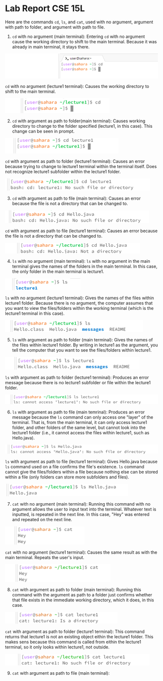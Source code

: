 # Lab Report CSE 15L
Here  are the commands `cd`, `ls`, and `cat`, used with no argument, argument with path to  folder, and argument with path to file.

1) `cd` with no argument (main terminal):
Entering `cd` with no argument cause the working directory to shift to the main terminal. Because it was already in main terminal, it stays there.

![Image](Lab1,cse15Lscreenshot1.png)

`cd` with no argument (lecture1 terminal):
Causes the working directory to shift to the main terminal.

![Image](lab1,cse15Lscreenshot3.png)

2) `cd` with argument as  path to folder(main terminal):
Causes working directory to change to the folder specified (lecture1, in this case). This change can be seen in prompt.

![Image](lab1,cse15Lscreenshot2.png)

`cd` with argument as path to folder (lecture1 terminal):
Causes an error because trying to change to lecture1 terminal within the terminal itself. Does not recognize lecture1 subfolder within the lecture1 folder.

![Image](lab1,cse15Lscreenshot19.png)

3) `cd` with argument as path to file (main terminal):
Causes an error because the file is not a directory that can be changed to.

![Image](lab1,cse15Lscreenshot4.png)

`cd` with argument as path to file (lecture1 terminal):
Causes an error because the file is not a directory that can be changed to.

![Image](lab1,cse15Lscreenshot20.png)

4) `ls` with no argument (main terminal):
`ls` with no argument in the main terminal gives the names of the folders in the main terminal. In this case, the only folder in the main terminal is lecture1.

![Image](lab1,cse15Lscreenshot6.png)

`ls` with no argument (lecture1 terminal):
Gives the names of the files within lecture1 folder. Because there is no argument, the computer assumes that you want to view the files/folders within the working terminal (which is the lecture1 terminal in this case).

![Image](lab1,cse15Lscreenshot7.png)

5) `ls` with argument as path to folder (main terminal):
Gives the names of the files within lecture1 folder. By writing in lecture1 as the argument, you tell the computer that you want to see the files/folders within lecture1.

![Image](lab1,cse15Lscreenshot9.png)

`ls` with argument as path to folder (lecture1 terminal):
Produces an error message because there is no lecture1 subfolder or file within the lecture1 folder.

![Image](lab1,cse15Lscreenshot21.png)

6) `ls` with argument as path to file (main temrinal):
Produces an error message because the `ls` command can only access one "layer" of the terminal. That is, from the main terminal, it can only access lecture1 folder, and other folders of the same level, but cannot look into the lecture1 folder (i.e., it cannot access the files within lecture1, such as Hello.java).

![Image](lab1,cse15Lscreenshot10.png)

`ls` with argument as path to file (lecture1 terminal):
Gives Hello.java because `ls` command used on a file confirms the file's existence. `ls` command cannot give the files/folders within a file because nothing else can be stored within a file (only folders can store more subfolders and files).

![Image](lab1,cse15Lscreenshot11.png)

7) `cat` with no argument (main terminal):
Running this command with no argument allows the user to input text into the terminal. Whatever text is inputted, is repeated in the next line. In this case, "Hey" was entered and repeated on the next line.

![Image](lab1,cse15Lscreenshot22.png)

`cat` with no argument (lecture1 terminal):
Causes the same result as with the main terminal. Repeats the user's input.

![Image](lab1,cse15Lscreenshot25.png)

8) `cat` with argument as path to folder (main terminal):
Running this command with the argument as path to a folder just confirms whether that file exists in the immediate working directory, which it does, in this case.

![Image](lab1,cse15Lscreenshot23.png)

`cat` with argument as path to folder (lecture1 terminal):
This command returns that lecture1 is not an existing object eithin the lecture1 folder. This makes sens because this command is called from eithin the lecture1 terminal, so it only looks within lecture1, not outside.

![Image](lab1,cse15Lscreenshot24.png)

9) `cat` with argument as path to file (main terminal):































